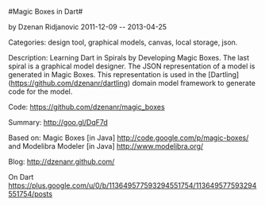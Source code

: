 
#Magic Boxes in Dart#

by Dzenan Ridjanovic
2011-12-09 -- 2013-04-25

Categories: design tool, graphical models, canvas, local storage, json.

Description: Learning Dart in Spirals by Developing Magic Boxes.
The last spiral is a graphical model designer.
The JSON representation of a model is generated in Magic Boxes. 
This representation is used in the 
[Dartling] (https://github.com/dzenanr/dartling) domain model framework to 
generate code for the model.

Code:
https://github.com/dzenanr/magic_boxes

Summary:
http://goo.gl/DqF7d

Based on:
Magic Boxes [in Java]
http://code.google.com/p/magic-boxes/
and
Modelibra Modeler [in Java]
http://www.modelibra.org/

Blog:
http://dzenanr.github.com/

On Dart
https://plus.google.com/u/0/b/113649577593294551754/113649577593294551754/posts

